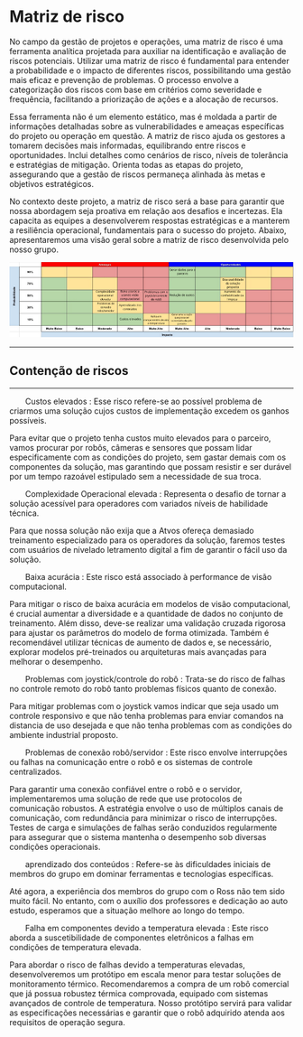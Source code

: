 # Matriz de risco

No campo da gestão de projetos e operações, uma matriz de risco é uma ferramenta analítica projetada para auxiliar na identificação e avaliação de riscos potenciais. Utilizar uma matriz de risco é fundamental para entender a probabilidade e o impacto de diferentes riscos, possibilitando uma gestão mais eficaz e prevenção de problemas. O processo envolve a categorização dos riscos com base em critérios como severidade e frequência, facilitando a priorização de ações e a alocação de recursos.

Essa ferramenta não é um elemento estático, mas é moldada a partir de informações detalhadas sobre as vulnerabilidades e ameaças específicas do projeto ou operação em questão. A matriz de risco ajuda os gestores a tomarem decisões mais informadas, equilibrando entre riscos e oportunidades. Inclui detalhes como cenários de risco, níveis de tolerância e estratégias de mitigação. Orienta todas as etapas do projeto, assegurando que a gestão de riscos permaneça alinhada às metas e objetivos estratégicos.

No contexto deste projeto, a matriz de risco será a base para garantir que nossa abordagem seja proativa em relação aos desafios e incertezas. Ela capacita as equipes a desenvolverem respostas estratégicas e a manterem a resiliência operacional, fundamentais para o sucesso do projeto. Abaixo, apresentaremos uma visão geral sobre a matriz de risco desenvolvida pelo nosso grupo.

![Matriz De Risco](../../../static/img/MatrizDeRisco.png)

---

## Contenção de riscos

---

&emsp;&emsp;Custos elevados : Esse risco refere-se ao possível problema de criarmos uma solução cujos custos de implementação excedem os ganhos possíveis.

 Para evitar que o projeto tenha custos muito elevados para o parceiro, vamos procurar por robôs, câmeras e sensores que possam lidar especificamente com as condições do projeto, sem gastar demais com os componentes da solução, mas garantindo que possam resistir e ser durável por um tempo razoável estipulado sem a necessidade de sua troca.

&emsp;&emsp;Complexidade Operacional elevada : Representa o desafio de tornar a solução acessível para operadores com variados níveis de habilidade técnica.

Para que nossa solução não exija que a Atvos ofereça demasiado treinamento especializado para os operadores da solução, faremos testes com usuários de nivelado letramento digital a fim de garantir o fácil uso da solução.


&emsp;&emsp;Baixa acurácia : Este risco está associado à performance de visão computacional.

 Para mitigar o risco de baixa acurácia em modelos de visão computacional, é crucial aumentar a diversidade e a quantidade de dados no conjunto de treinamento. Além disso, deve-se realizar uma validação cruzada rigorosa para ajustar os parâmetros do modelo de forma otimizada. Também é recomendável utilizar técnicas de aumento de dados e, se necessário, explorar modelos pré-treinados ou arquiteturas mais avançadas para melhorar o desempenho.



&emsp;&emsp;Problemas com joystick/controle do robô : Trata-se do risco de falhas no controle remoto do robô tanto problemas físicos quanto de conexão.

Para mitigar problemas com o joystick vamos indicar que seja usado um controle responsivo e que não tenha problemas para enviar comandos na distancia de uso desejada e que não tenha problemas com as condições do ambiente industrial proposto.

&emsp;&emsp;Problemas de conexão robô/servidor : Este risco envolve interrupções ou falhas na comunicação entre o robô e os sistemas de controle centralizados.

Para garantir uma conexão confiável entre o robô e o servidor, implementaremos uma solução de rede que use protocolos de comunicação robustos. A estratégia envolve o uso de múltiplos canais de comunicação, com redundância para minimizar o risco de interrupções. Testes de carga e simulações de falhas serão conduzidos regularmente para assegurar que o sistema mantenha o desempenho sob diversas condições operacionais.

&emsp;&emsp;aprendizado dos conteúdos : Refere-se às dificuldades iniciais de membros do grupo em dominar ferramentas e tecnologias específicas.

Até agora, a experiência dos membros do grupo com o Ross não tem sido muito fácil. No entanto, com o auxílio dos professores e dedicação ao auto estudo, esperamos que a situação melhore ao longo do tempo.

&emsp;&emsp;Falha em componentes devido a temperatura elevada : Este risco aborda a suscetibilidade de componentes eletrônicos a falhas em condições de temperatura elevada.

 Para abordar o risco de falhas devido a temperaturas elevadas, desenvolveremos um protótipo em escala menor para testar soluções de monitoramento térmico. Recomendaremos a compra de um robô comercial que já possua robustez térmica comprovada, equipado com sistemas avançados de controle de temperatura. Nosso protótipo servirá para validar as especificações necessárias e garantir que o robô adquirido atenda aos requisitos de operação segura.


